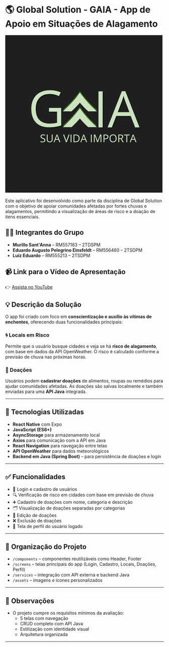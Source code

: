 # 🌎 Global Solution - GAIA - App de Apoio em Situações de Alagamento

![Logo do App](./Gaia/assets/G.png)

Este aplicativo foi desenvolvido como parte da disciplina de Global Solution com o objetivo de apoiar comunidades afetadas por fortes chuvas e alagamentos, permitindo a visualização de áreas de risco e a doação de itens essenciais.

## 👨‍💻 Integrantes do Grupo

- **Murillo Sant'Anna** – RM557183 – 2TDSPM  
- **Eduardo Augusto Pelegrino Einsfeldt** – RM556460 – 2TSDPM 
- **Luiz Eduardo** – RM555213 – 2TSDPM

## 📹 Link para o Vídeo de Apresentação

👉 [Assista no YouTube](https://youtu.be/t3BvjWpnrO0)  

## 💡 Descrição da Solução

O app foi criado com foco em **conscientização e auxílio às vítimas de enchentes**, oferecendo duas funcionalidades principais:

### 🌀 Locais em Risco
Permite que o usuário busque cidades e veja se há **risco de alagamento**, com base em dados da API OpenWeather. O risco é calculado conforme a previsão de chuva nas próximas horas.

### 👐 Doações
Usuários podem **cadastrar doações** de alimentos, roupas ou remédios para ajudar comunidades afetadas. As doações são salvas localmente e também enviadas para uma **API Java** integrada.

---

## 🧱 Tecnologias Utilizadas

- **React Native** com Expo
- **JavaScript (ES6+)**
- **AsyncStorage** para armazenamento local
- **Axios** para comunicação com a API em Java
- **React Navigation** para navegação entre telas
- **API OpenWeather** para dados meteorológicos
- **Backend em Java (Spring Boot)** – para persistência de doações e login

---

## ✅ Funcionalidades

- 🔐 Login e cadastro de usuários
- 🔍 Verificação de risco em cidades com base em previsão de chuva
- ➕ Cadastro de doações com nome, categoria e descrição
- 🗂 Visualização de doações separadas por categorias
- 📝 Edição de doações
- ❌ Exclusão de doações
- 👤 Tela de perfil do usuário logado

---

## 📁 Organização do Projeto

- `/components` – componentes reutilizáveis como Header, Footer
- `/screens` – telas principais do app (Login, Cadastro, Locais, Doações, Perfil)
- `/services` – integração com API externa e backend Java
- `/assets` – imagens e ícones personalizados

---

## 📌 Observações

- O projeto cumpre os requisitos mínimos da avaliação:
  - 5 telas com navegação
  - CRUD completo com API Java
  - Estilização com identidade visual
  - Arquitetura organizada

---

